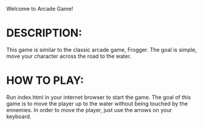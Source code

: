 
Welcome to Arcade Game!

DESCRIPTION:
===========
This game is similar to the classic arcade game, Frogger.  The goal is simple,
move your character across the road to the water.


HOW TO PLAY:
========
Run index.html in your internet browser to start the game.
The goal of this game is to move the player up to the water without being touched by the ennemies.
In order to move the player, just use the arrows on your keyboard.
